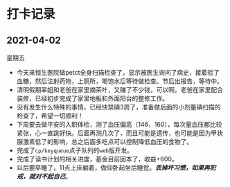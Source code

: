 # 打卡记录

## 2021-04-02

星期五

* 今天来恒生医院做petct全身扫描检查了，显示被医生询问了病史，接着验了血糖，然后注射药物，上厕所，喝饱水后等待做检查。节后出报告，等待中。
* 清明假期翠姐和老爸在家里摘茶叶，又赚了不少钱，可以啊。老爸在家里配合装修，已经初步完成了家里地板和外面阳台的整修工作。
* 没有发生什么特殊的事情，已经快禁碘3周了，准备做后面的小剂量碘扫描的检查了，希望一切顺利！
* 下周要去做平安的入职体检，测了血压偏高（146，160），每次量血压都比较紧张，心一直跳好快。后面再测几次了，而且可能是遗传，也可能是因为甲状腺激素低了的影响，总之后面多吃点可以控制降低血压的食物了。
* 完成了`cp/keyqueue`点子队列的`web`版开发。
* 完成了读书计划的相关进度，基金目前回本了，收益+600。
* 以后要早睡了，11点上床躺着，做仰卧起坐后睡觉。***丢掉坏习惯，如果再犯戒，就对不起自己***。



